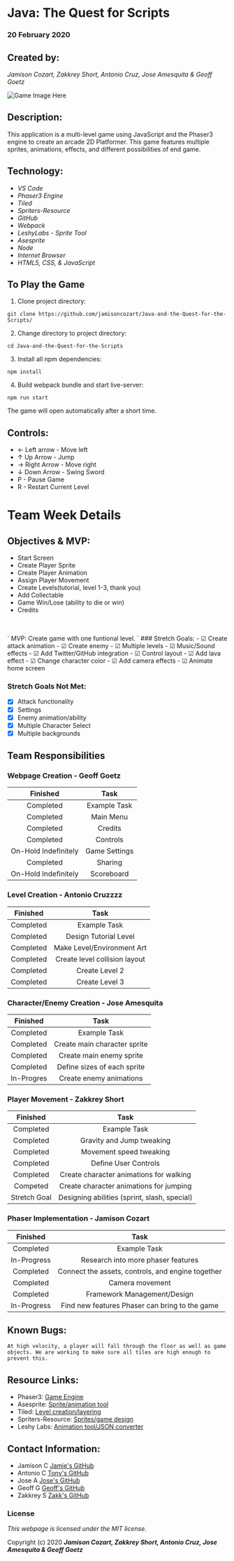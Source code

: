 # Java: The Quest for Scripts
### 20 February 2020
## Created by: 
_Jamison Cozart, Zakkrey Short, Antonio Cruz, Jose Amesquita & Geoff Goetz_


![Game Image Here](//gameScreenshot.jpg)

## Description: 

This application is a multi-level game using JavaScript and the Phaser3 engine to create an arcade 2D Platformer. This game features multiple sprites, animations, effects, and different possibilities of end game.


## Technology:
 * _VS Code_
 * _Phaser3 Engine_
 * _Tiled_
 * _Spriters-Resource_
 * _GitHub_
 * _Webpack_
 * _LeshyLabs - Sprite Tool_
 * _Asesprite_
 * _Node_
 * _Internet Browser_
 * _HTML5, CSS, & JavaScript_


## To Play the Game

1. Clone project directory:
```
git clone https://github.com/jamisoncozart/Java-and-the-Quest-for-the-Scripts/
```
2. Change directory to project directory:
```
cd Java-and-the-Quest-for-the-Scripts
```
3. Install all npm dependencies:
```
npm install
```
4. Build webpack bundle and start live-server:
```
npm run start
```
The game will open automatically after a short time.


## Controls:

* &larr; Left arrow - Move left
* &uarr; Up Arrow - Jump
* &rarr; Right Arrow - Move right
* &darr; Down Arrow - Swing Sword
* P - Pause Game
* R - Restart Current Level


# Team Week Details
## Objectives & MVP:
* Start Screen
* Create Player Sprite
* Create Player Animation
* Assign Player Movement
* Create Levels(tutorial, level 1-3, thank you)
* Add Collectable
* Game Win/Lose (ability to die or win)
* Credits
<br>
<br>
`
MVP: Create game with one funtional level.
`
### Stretch Goals:
 - &#x2611; Create attack animation 
 - &#x2611; Create enemy
 - &#x2611; Multiple levels
 - &#x2611; Music/Sound effects
 - &#x2611; Add Twitter/GitHub integration
 - &#x2611; Control layout
 - &#x2611; Add lava effect
 - &#x2611; Change character color
 - &#x2611; Add camera effects
 - &#x2611; Animate home screen
 

 ### Stretch Goals Not Met:
 - &#x2612; Attack functionality
 - &#x2612; Settings
 - &#x2612; Enemy animation/ability
 - &#x2612; Multiple Character Select
 - &#x2612; Multiple backgrounds

## Team Responsibilities

### Webpage Creation - Geoff Goetz

|Finished|Task|
|:-:|:-:|
|Completed|Example Task|
|Completed|Main Menu|
|Completed|Credits|
|Completed|Controls|
|On-Hold Indefinitely|Game Settings|
|Completed|Sharing|
|On-Hold Indefinitely|Scoreboard|

### Level Creation - Antonio Cruzzzz

|Finished|Task|
|:-:|:-:|
|Completed|Example Task|
|Completed|Design Tutorial Level|
|Completed|Make Level/Environment Art|
|Completed|Create level collision layout|
|Completed|Create Level 2|
|Completed|Create Level 3|

### Character/Enemy Creation - Jose Amesquita

|Finished|Task|
|:-:|:-:|
|Completed|Example Task|
|Completed|Create main character sprite|
|Completed|Create main enemy sprite|
|Completed|Define sizes of each sprite|
|In-Progres|Create enemy animations|

### Player Movement - Zakkrey Short

|Finished|Task|
|:-:|:-:|
|Completed|Example Task|
|Completed|Gravity and Jump tweaking|
|Completed|Movement speed tweaking|
|Completed|Define User Controls|
|Completed|Create character animations for walking|
|Competed|Create character animations for jumping|
|Stretch Goal|Designing abilities (sprint, slash, special)|

### Phaser Implementation - Jamison Cozart

|Finished|Task|
|:-:|:-:|
|Completed|Example Task|
|In-Progress|Research into more phaser features|
|Completed|Connect the assets, controls, and engine together|
|Completed|Camera movement|
|Completed|Framework Management/Design|
|In-Progress|Find new features Phaser can bring to the game|


## Known Bugs:
`At high velocity, a player will fall through the floor as well as game objects. We are working to make sure all tiles are high enough to prevent this.
`

## Resource Links:
- Phaser3: [Game Engine](https://phaser.io/phaser3)
- Asesprite: [Sprite/animation tool](https://www.aseprite.org)
- Tiled: [Level creation/layering](https://tiled.co)
- Spriters-Resource: [Sprites/game design](https://www.spriters-resource.com)
- Leshy Labs: [Animation tool/JSON converter](https://www.leshylabs.com/apps/sstool/)

## Contact Information:
- Jamison C [Jamie's GitHub](https://github.com/jamisoncozart)
- Antonio C [Tony's GitHub](https://github.com/assassin56)
- Jose A [Jose's GitHub](https://github.com/joseamesquita)
- Geoff G [Geoff's GitHub](https://github.com/Pieharder)
- Zakkrey S [Zakk's GitHub](https://github.com/zakkreyshort)

### License

*This webpage is licensed under the MIT license.*

Copyright (c) 2020 **_Jamison Cozart, Zakkrey Short, Antonio Cruz, Jose Amesquita & Geoff Goetz_**



